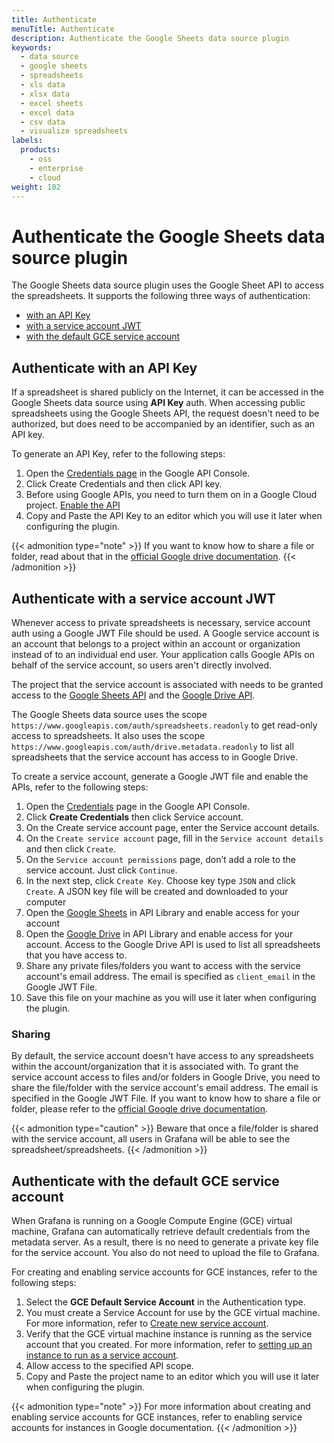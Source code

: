```yaml
---
title: Authenticate
menuTitle: Authenticate
description: Authenticate the Google Sheets data source plugin
keywords:
  - data source
  - google sheets
  - spreadsheets
  - xls data
  - xlsx data
  - excel sheets
  - excel data
  - csv data
  - visualize spreadsheets
labels:
  products:
    - oss
    - enterprise
    - cloud
weight: 102
---
```


# Authenticate the Google Sheets data source plugin

The Google Sheets data source plugin uses the Google Sheet API to access the spreadsheets.
It supports the following three ways of authentication:

- [with an API Key](#authenticate-with-an-api-key)
- [with a service account JWT](#authenticate-with-a-service-account-jwt)
- [with the default GCE service account](#authenticate-with-the-default-gce-service-account)

## Authenticate with an API Key

If a spreadsheet is shared publicly on the Internet, it can be accessed in the Google Sheets data source using **API Key** auth. When accessing public spreadsheets using the Google Sheets API, the request doesn't need to be authorized, but does need to be accompanied by an identifier, such as an API key.

To generate an API Key, refer to the following steps:

1. Open the [Credentials page](https://console.developers.google.com/apis/credentials) in the Google API Console.
1. Click Create Credentials and then click API key.
1. Before using Google APIs, you need to turn them on in a Google Cloud project. [Enable the API](https://console.cloud.google.com/apis/library/sheets.googleapis.com)
1. Copy and Paste the API Key to an editor which you will use it later when configuring the plugin.

{{< admonition type="note" >}}
If you want to know how to share a file or folder, read about that in the [official Google drive documentation](https://support.google.com/drive/answer/2494822?co=GENIE.Platform%3DDesktop&hl=en#share_publicly).
{{< /admonition >}}

## Authenticate with a service account JWT

Whenever access to private spreadsheets is necessary, service account auth using a Google JWT File should be used. A Google service account is an account that belongs to a project within an account or organization instead of to an individual end user. Your application calls Google APIs on behalf of the service account, so users aren't directly involved.

The project that the service account is associated with needs to be granted access to the [Google Sheets API](https://console.cloud.google.com/apis/library/sheets.googleapis.com?q=sheet) and the [Google Drive API](https://console.cloud.google.com/apis/library/drive.googleapis.com?q=drive).

The Google Sheets data source uses the scope `https://www.googleapis.com/auth/spreadsheets.readonly` to get read-only access to spreadsheets. It also uses the scope `https://www.googleapis.com/auth/drive.metadata.readonly` to list all spreadsheets that the service account has access to in Google Drive.

To create a service account, generate a Google JWT file and enable the APIs, refer to the following steps:

1. Open the [Credentials](https://console.developers.google.com/apis/credentials) page in the Google API Console.
1. Click **Create Credentials** then click Service account.
1. On the Create service account page, enter the Service account details.
1. On the `Create service account` page, fill in the `Service account details` and then click `Create`.
1. On the `Service account permissions` page, don’t add a role to the service account. Just click `Continue`.
1. In the next step, click `Create Key`. Choose key type `JSON` and click `Create`. A JSON key file will be created and downloaded to your computer
1. Open the [Google Sheets](https://console.cloud.google.com/apis/library/sheets.googleapis.com?q=sheet) in API Library and enable access for your account
1. Open the [Google Drive](https://console.cloud.google.com/apis/library/drive.googleapis.com?q=drive) in API Library and enable access for your account. Access to the Google Drive API is used to list all spreadsheets that you have access to.
1. Share any private files/folders you want to access with the service account's email address. The email is specified as `client_email` in the Google JWT File.
1. Save this file on your machine as you will use it later when configuring the plugin.

### Sharing

By default, the service account doesn't have access to any spreadsheets within the account/organization that it is associated with. To grant the service account access to files and/or folders in Google Drive, you need to share the file/folder with the service account's email address. The email is specified in the Google JWT File. If you want to know how to share a file or folder, please refer to the [official Google drive documentation](https://support.google.com/drive/answer/2494822?co=GENIE.Platform%3DDesktop&hl=en#share_publicly).

{{< admonition type="caution" >}}
Beware that once a file/folder is shared with the service account, all users in Grafana will be able to see the spreadsheet/spreadsheets.
{{< /admonition >}}

## Authenticate with the default GCE service account

When Grafana is running on a Google Compute Engine (GCE) virtual machine, Grafana can automatically retrieve default credentials from the metadata server. As a result, there is no need to generate a private key file for the service account. You also do not need to upload the file to Grafana.

For creating and enabling service accounts for GCE instances, refer to the following steps:

1. Select the **GCE Default Service Account** in the Authentication type.
1. You must create a Service Account for use by the GCE virtual machine. For more information, refer to [Create new service account](https://cloud.google.com/compute/docs/access/create-enable-service-accounts-for-instances#createanewserviceaccount).
1. Verify that the GCE virtual machine instance is running as the service account that you created. For more information, refer to [setting up an instance to run as a service account](https://cloud.google.com/compute/docs/access/create-enable-service-accounts-for-instances#using).
1. Allow access to the specified API scope.
1. Copy and Paste the project name to an editor which you will use it later when configuring the plugin.

{{< admonition type="note" >}}
For more information about creating and enabling service accounts for GCE instances, refer to enabling service accounts for instances in Google documentation.
{{< /admonition >}}
